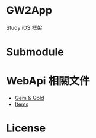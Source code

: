 # GW2App
Study iOS 框架

# Submodule

# WebApi 相關文件

* [Gem & Gold](https://wiki.guildwars2.com/wiki/Gem)
* [Items]()


# License

